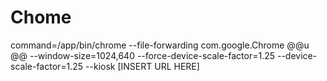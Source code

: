 # Chome
command=/app/bin/chrome --file-forwarding com.google.Chrome @@u @@ --window-size=1024,640 --force-device-scale-factor=1.25 --device-scale-factor=1.25 --kiosk [INSERT URL HERE]